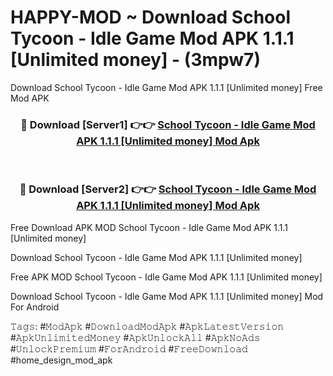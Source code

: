 # HAPPY-MOD ~ Download School Tycoon - Idle  Game Mod APK 1.1.1 [Unlimited money] - (3mpw7)
Download School Tycoon - Idle  Game Mod APK 1.1.1 [Unlimited money] Free Mod APK

<div align="center">
<h3>🔴 Download [Server1] 👉👉 <a href="https://apk-comot.site?title=School_Tycoon_-_Idle__Game_Mod_APK_1.1.1_[Unlimited_money]">School Tycoon - Idle  Game Mod APK 1.1.1 [Unlimited money] Mod Apk</a></h3><br>

<h3>🔴 Download [Server2] 👉👉 <a href="https://apk-comot.site?title=School_Tycoon_-_Idle__Game_Mod_APK_1.1.1_[Unlimited_money]">School Tycoon - Idle  Game Mod APK 1.1.1 [Unlimited money] Mod Apk</a></h3>
</div>


Free Download APK MOD School Tycoon - Idle  Game Mod APK 1.1.1 [Unlimited money]

Download School Tycoon - Idle  Game Mod APK 1.1.1 [Unlimited money] 

Free APK MOD School Tycoon - Idle  Game Mod APK 1.1.1 [Unlimited money] 

Download School Tycoon - Idle  Game Mod APK 1.1.1 [Unlimited money] Mod For Android

𝚃𝚊𝚐𝚜: #𝙼𝚘𝚍𝙰𝚙𝚔 #𝙳𝚘𝚠𝚗𝚕𝚘𝚊𝚍𝙼𝚘𝚍𝙰𝚙𝚔 #𝙰𝚙𝚔𝙻𝚊𝚝𝚎𝚜𝚝𝚅𝚎𝚛𝚜𝚒𝚘𝚗 #𝙰𝚙𝚔𝚄𝚗𝚕𝚒𝚖𝚒𝚝𝚎𝚍𝙼𝚘𝚗𝚎𝚢 #𝙰𝚙𝚔𝚄𝚗𝚕𝚘𝚌𝚔𝙰𝚕𝚕 #𝙰𝚙𝚔𝙽𝚘𝙰𝚍𝚜 #𝚄𝚗𝚕𝚘𝚌𝚔𝙿𝚛𝚎𝚖𝚒𝚞𝚖 #𝙵𝚘𝚛𝙰𝚗𝚍𝚛𝚘𝚒𝚍 #𝙵𝚛𝚎𝚎𝙳𝚘𝚠𝚗𝚕𝚘𝚊𝚍 #home_design_mod_apk